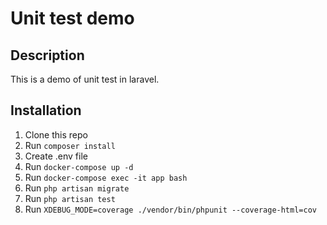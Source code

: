 # Unit test demo

## Description

This is a demo of unit test in laravel.

## Installation

1. Clone this repo
2. Run `composer install`
3. Create .env file
4. Run `docker-compose up -d`
5. Run `docker-compose exec -it app bash`
5. Run `php artisan migrate`
6. Run `php artisan test`
7. Run `XDEBUG_MODE=coverage ./vendor/bin/phpunit --coverage-html=cov`
 
